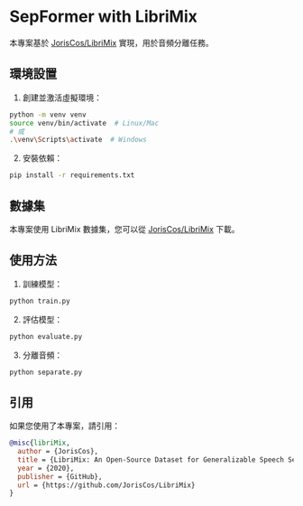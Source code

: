 # SepFormer with LibriMix

本專案基於 [JorisCos/LibriMix](https://github.com/JorisCos/LibriMix) 實現，用於音頻分離任務。

## 環境設置

1. 創建並激活虛擬環境：
```bash
python -m venv venv
source venv/bin/activate  # Linux/Mac
# 或
.\venv\Scripts\activate  # Windows
```

2. 安裝依賴：
```bash
pip install -r requirements.txt
```

## 數據集

本專案使用 LibriMix 數據集，您可以從 [JorisCos/LibriMix](https://github.com/JorisCos/LibriMix) 下載。

## 使用方法

1. 訓練模型：
```bash
python train.py
```

2. 評估模型：
```bash
python evaluate.py
```

3. 分離音頻：
```bash
python separate.py
```

## 引用

如果您使用了本專案，請引用：

```bibtex
@misc{libriMix,
  author = {JorisCos},
  title = {LibriMix: An Open-Source Dataset for Generalizable Speech Separation},
  year = {2020},
  publisher = {GitHub},
  url = {https://github.com/JorisCos/LibriMix}
}
``` 